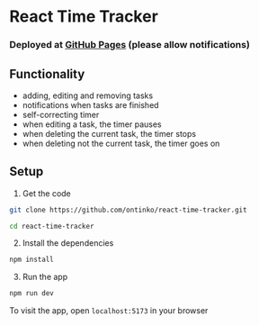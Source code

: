 # React Time Tracker

### Deployed at [GitHub Pages](https://ontinko.github.io/react-time-tracker) (please allow notifications)

## Functionality

-   adding, editing and removing tasks
-   notifications when tasks are finished
-   self-correcting timer
-   when editing a task, the timer pauses
-   when deleting the current task, the timer stops
-   when deleting not the current task, the timer goes on

## Setup

1. Get the code

```sh
git clone https://github.com/ontinko/react-time-tracker.git

cd react-time-tracker
```

2. Install the dependencies

```sh
npm install
```

3. Run the app

```sh
npm run dev
```

To visit the app, open `localhost:5173` in your browser
